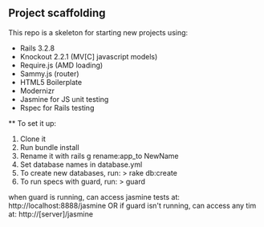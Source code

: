 Project scaffolding
---
This repo is a skeleton for starting new projects using:
* Rails 3.2.8
* Knockout 2.2.1 (MV[C] javascript models)
* Require.js (AMD loading)
* Sammy.js (router)
* HTML5 Boilerplate
* Modernizr
* Jasmine for JS unit testing
* Rspec for Rails testing

** To set it up:
1. Clone it
2. Run bundle install
3. Rename it with rails g rename:app_to NewName
4. Set database names in database.yml
5. To create new databases, run: > rake db:create
6. To run specs with guard, run: > guard

when guard is running, can access jasmine tests at:
http://localhost:8888/jasmine
	OR if guard isn't running, can access any tim at:
http://[server]/jasmine
